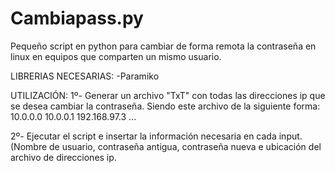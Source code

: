 # Cambiapass.py
Pequeño script en python para cambiar de forma remota la contraseña en linux en equipos que comparten un mismo usuario. 

LIBRERIAS NECESARIAS:
  -Paramiko

UTILIZACIÓN:
  1º- Generar un archivo "TxT" con todas las direcciones ip que se desea cambiar la contraseña. Siendo este archivo de la siguiente forma:
  10.0.0.0
  10.0.0.1
  192.168.97.3
  ...
  
  
  
  
  
  2º- Ejecutar el script e insertar la información necesaria en cada input. (Nombre de usuario, contraseña antigua, contraseña nueva e ubicación del archivo de direcciones ip.
